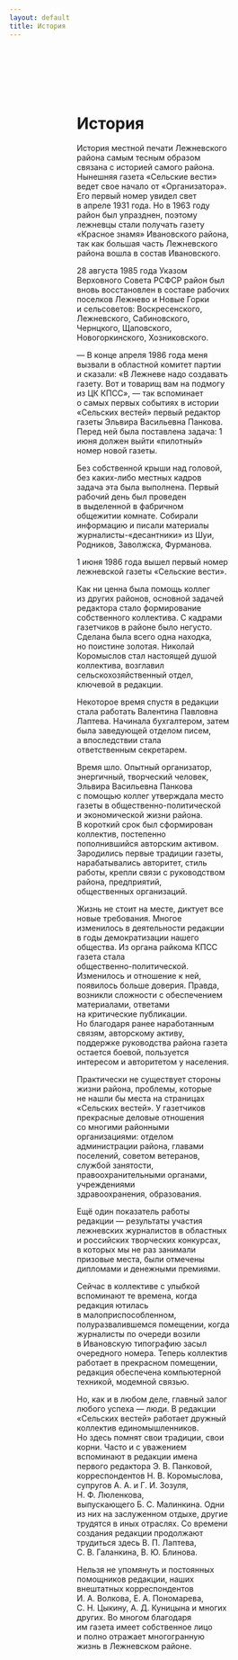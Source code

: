 ```yaml
---
layout: default
title: История
---
```


<div class="bordered content" style="padding-left: 120px; padding-right: 112px; padding-top: 80px;">
<h1 class="name">История</h1><p>История местной печати Лежневского района самым тесным образом связана с&nbsp;историей самого района. Нынешняя газета «Сельские вести» ведет свое начало от&nbsp;«Организатора». Его первый номер увидел свет в&nbsp;апреле 1931 года. Но&nbsp;в&nbsp;1963 году район был упразднен, поэтому лежневцы стали получать газету «Красное знамя» Ивановского района, так как большая часть Лежневского района вошла в&nbsp;состав&nbsp;Ивановского.</p>
<p>28 августа 1985 года Указом Верховного Совета РСФСР район был вновь восстановлен в&nbsp;составе рабочих поселков Лежнево и&nbsp;Новые Горки и&nbsp;сельсоветов: Воскресенского, Лежневского, Сабиновского, Чернцкого, Щаповского, Новогоркинского,&nbsp;Хозниковского.</p>
<p>—&nbsp;В&nbsp;конце апреля 1986 года меня вызвали в&nbsp;областной комитет партии и&nbsp;сказали: «В&nbsp;Лежневе надо создавать газету. Вот и&nbsp;товарищ вам на&nbsp;подмогу из&nbsp;ЦК&nbsp;КПСС», —&nbsp;так вспоминает о&nbsp;самых первых событиях в&nbsp;истории «Сельских вестей» первый редактор газеты Эльвира Васильевна Панкова. Перед ней была поставлена задача: 1 июня должен выйти «пилотный» номер новой&nbsp;газеты.</p>
<p>Без собственной крыши над головой, без <nobr>каких-либо</nobr> местных кадров задача эта была выполнена. Первый рабочий день был проведен в&nbsp;выделенной в&nbsp;фабричном общежитии комнате. Собирали информацию и&nbsp;писали материалы журналисты-«десантники» из&nbsp;Шуи, Родников, Заволжска,&nbsp;Фурманова.</p>
<p>1 июня 1986 года вышел первый номер лежневской газеты «Сельские&nbsp;вести».</p>
<p>Как ни&nbsp;ценна была помощь коллег из&nbsp;других районов, основной задачей редактора стало формирование собственного коллектива. С&nbsp;кадрами газетчиков в&nbsp;районе было негусто. Сделана была всего одна находка, но&nbsp;поистине золотая. Николай Коромыслов стал настоящей душой коллектива, возглавил сельскохозяйственный отдел, ключевой&nbsp;в&nbsp;редакции.</p>
<p>Некоторое время спустя в&nbsp;редакции стала работать Валентина Павловна Лаптева. Начинала бухгалтером, затем была заведующей отделом писем, а&nbsp;впоследствии стала ответственным&nbsp;секретарем.</p>
<p>Время шло. Опытный организатор, энергичный, творческий человек, Эльвира Васильевна Панкова с&nbsp;помощью коллег утверждала место газеты в&nbsp;<nobr>общественно-политической</nobr> и&nbsp;экономической жизни района. В&nbsp;короткий срок был сформирован коллектив, постепенно пополнившийся авторским активом. Зародились первые традиции газеты, нарабатывались авторитет, стиль работы, крепли связи с&nbsp;руководством района, предприятий, общественных&nbsp;организаций.</p>
<p>Жизнь не&nbsp;стоит на&nbsp;месте, диктует все новые требования. Многое изменилось в&nbsp;деятельности редакции в&nbsp;годы демократизации нашего общества. Из&nbsp;органа райкома КПСС газета стала <nobr>общественно-политической</nobr>. Изменилось и&nbsp;отношение к&nbsp;ней, появилось больше доверия. Правда, возникли сложности с&nbsp;обеспечением материалами, ответами на&nbsp;критические публикации. Но&nbsp;благодаря ранее наработанным связям, авторскому активу, поддержке руководства района газета остается боевой, пользуется интересом и&nbsp;авторитетом&nbsp;у&nbsp;населения.</p>
<p>Практически не&nbsp;существует стороны жизни района, проблемы, которые не&nbsp;нашли&nbsp;бы места на&nbsp;страницах «Сельских вестей». У&nbsp;газетчиков прекрасные деловые отношения со&nbsp;многими районными организациями: отделом администрации района, главами поселений, советом ветеранов, службой занятости, правоохранительными органами, учреждениями здравоохранения,&nbsp;образования.</p>
<p>Ещё один показатель работы редакции&nbsp;— результаты участия лежневских журналистов в&nbsp;областных и&nbsp;российских творческих конкурсах, в&nbsp;которых мы&nbsp;не&nbsp;раз занимали призовые места, были отмечены дипломами и&nbsp;денежными&nbsp;премиями.</p>
<p>Сейчас в&nbsp;коллективе с&nbsp;улыбкой вспоминают те&nbsp;времена, когда редакция ютилась в&nbsp;малоприспособленном, полуразвалившемся помещении, когда журналисты по&nbsp;очереди возили в&nbsp;Ивановскую типографию засыл очередного номера. Теперь коллектив работает в&nbsp;прекрасном помещении, редакция обеспечена компьютерной техникой, модемной&nbsp;связью.</p>
<p>Но, как и&nbsp;в&nbsp;любом деле, главный залог любого успеха&nbsp;— люди. В&nbsp;редакции «Сельских вестей» работает дружный коллектив единомышленников. Но&nbsp;здесь помнят свои традиции, свои корни. Часто и&nbsp;с&nbsp;уважением вспоминают в&nbsp;редакции имена первого редактора Э.&nbsp;В.&nbsp;Панковой, корреспондентов Н.&nbsp;В.&nbsp;Коромыслова, супругов А. А. и&nbsp;Г.&nbsp;И.&nbsp;Зозуля, Н.&nbsp;Ф.&nbsp;Люленкова, выпускающего&nbsp;Б.&nbsp;С.&nbsp;Малинкина. Одни из&nbsp;них на&nbsp;заслуженном отдыхе, другие трудятся в&nbsp;иных отраслях. Со&nbsp;времени создания редакции продолжают трудиться здесь В.&nbsp;П.&nbsp;Лаптева, С.&nbsp;В.&nbsp;Галанкина, В.&nbsp;Ю.&nbsp;Блинова.</p>
<p>Нельзя не&nbsp;упомянуть и&nbsp;постоянных помощников редакции, наших внештатных корреспондентов И.&nbsp;А.&nbsp;Волкова, Е.&nbsp;А.&nbsp;Пономарева, С.&nbsp;Н.&nbsp;Цыкину, А.&nbsp;Д.&nbsp;Куницына и&nbsp;многих других. Во&nbsp;многом благодаря им&nbsp;газета имеет собственное лицо и&nbsp;полно отражает многогранную жизнь в&nbsp;Лежневском&nbsp;районе.</p>

</div>
